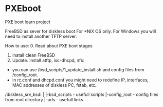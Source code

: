 # PXEboot
PXE boot learn project

FreeBSD as sever for diskless boot 
For *NIX OS only. 
For Windows you will need to install another TFTP server:


How to use: 
0. Read about PXE boot stages 
1. Inatall clean FreeBSD
2. Update. Install atftp, isc-dhcpd, nfs:
- you can use /bsd_scripts/1_update_install.sh and config files from /config_root.
- In rc.conf and dhcpd.conf you might need to redefine IP, interfaces, MAC addresses of diskless PC, fstab, etc. 


/diskless_srv_bsd:
|
|-bsd_scripts - usefull scripts
|-config_root - config files from root directory
|-urls - usefull links 


